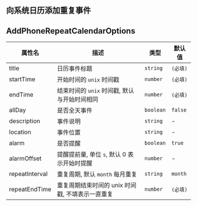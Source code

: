 ## 向系统日历添加重复事件

<code src="./addPhoneRepeatCalendar.tsx"></code>

## AddPhoneRepeatCalendarOptions

| 属性名 | 描述 | 类型 | 默认值 |
| ---- | ---- | ---- | ---- |
| title | 日历事件标题 | `string` | `(必填)` |
| startTime | 开始时间的 `unix` 时间戳 | `number` | `(必填)` |
| endTime | 结束时间的 `unix` 时间戳, 默认与开始时间相同 | `number` | `(必填)` |
| allDay | 是否全天事件 | `boolean` | `false` |
| description | 事件说明 | `string` | - |
| location | 事件位置 | `string` | - |
| alarm | 是否提醒 | `boolean` | `true` |
| alarmOffset | 提醒提前量, 单位 `s`, 默认 0 表示开始时提醒 | `number` | - |
| repeatInterval | 重复周期, 默认 `month` 每月重复 | `string` | `month` |
| repeatEndTime | 重复周期结束时间的 unix 时间戳, 不填表示一直重复 | `number` | `(必填)` |

